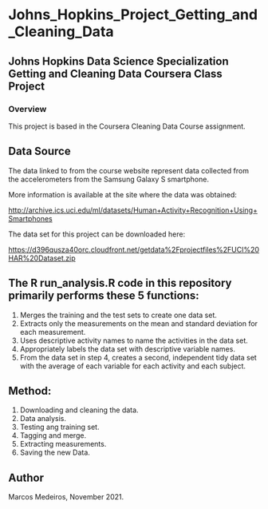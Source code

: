 # Johns_Hopkins_Project_Getting_and_Cleaning_Data

## Johns Hopkins Data Science Specialization Getting and Cleaning Data Coursera Class Project

### Overview

This project is based in the Coursera Cleaning Data Course assignment.  

## Data Source

The data linked to from the course website represent data collected from the accelerometers from the Samsung Galaxy S smartphone. 

More information is available at the site where the data was obtained:

http://archive.ics.uci.edu/ml/datasets/Human+Activity+Recognition+Using+Smartphones 

The data set for this project can be downloaded here:

 https://d396qusza40orc.cloudfront.net/getdata%2Fprojectfiles%2FUCI%20HAR%20Dataset.zip  


## The R run_analysis.R code in this repository primarily performs these 5 functions:
   
   1. Merges the training and the test sets to create one data set.
   2. Extracts only the measurements on the mean and standard deviation for each measurement.
   3. Uses descriptive activity names to name the activities in the data set.
   4. Appropriately labels the data set with descriptive variable names.
   5. From the data set in step 4, creates a second, independent tidy data set with the average of each variable for each activity and each subject.
    
 ## Method:
 1. Downloading and cleaning the data.
 2. Data analysis.
 3. Testing ang training set.
 4. Tagging and merge.
 5. Extracting measurements.
 6. Saving the new Data. 

## Author
Marcos Medeiros, November 2021. 
